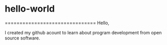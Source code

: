 # hello-world
===============================
Hello,

I created my github acount to learn about program development from open source software.
